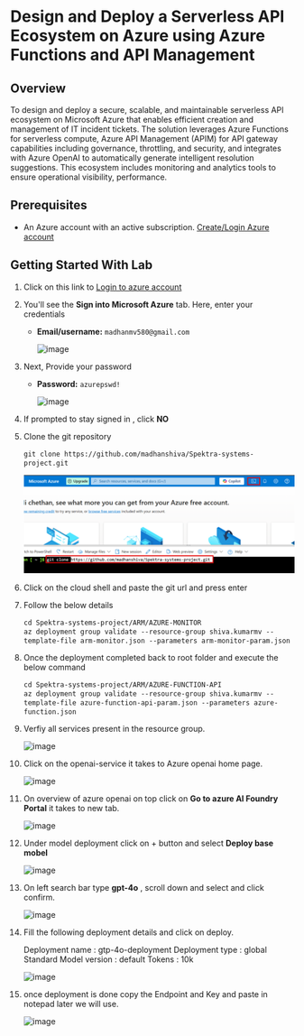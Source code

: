 # Design and Deploy a Serverless API Ecosystem on Azure using Azure Functions and API Management

## Overview

To design and deploy a secure, scalable, and maintainable serverless API ecosystem on Microsoft Azure that enables efficient creation and management of IT incident tickets. The solution leverages Azure Functions for serverless compute, Azure API Management (APIM) for API gateway capabilities including governance, throttling, and security, and integrates with Azure OpenAI to automatically generate intelligent resolution suggestions. This ecosystem includes monitoring and analytics tools to ensure operational visibility, performance.

## Prerequisites

  - An Azure account with an active subscription. [Create/Login Azure account](https://portal.azure.com/#home)

## Getting Started With Lab

1. Click on this link to [Login to azure account](https://portal.azure.com/#home)

2. You'll see the **Sign into Microsoft Azure** tab. Here, enter your credentials
   
      - **Email/username:** `madhanmv580@gmail.com`
      
        ![image](https://github.com/user-attachments/assets/b4bd44aa-e775-47e7-915f-bf85da6187ca)


3. Next, Provide your password

   - **Password:** `azurepswd!`
     
      ![image](https://github.com/user-attachments/assets/f1ca83b6-9e98-4d5d-8188-7f6829d15333)


4. If prompted to stay signed in , click **NO**

1. Clone the git repository

   ```
   git clone https://github.com/madhanshiva/Spektra-systems-project.git

   ```

   ![image](images/1.png)
   
2. Click on the cloud shell and paste the git url and press enter

3. Follow the below details

   ```
   cd Spektra-systems-project/ARM/AZURE-MONITOR
   az deployment group validate --resource-group shiva.kumarmv --template-file arm-monitor.json --parameters arm-monitor-param.json
    ```

4. Once the deployment completed back to root folder and execute the below command

   ```
   cd Spektra-systems-project/ARM/AZURE-FUNCTION-API
   az deployment group validate --resource-group shiva.kumarmv --template-file azure-function-api-param.json --parameters azure-function.json
   ```

5. Verfiy all services present in the resource group.

   ![image](images/2.png)

6. Click on the openai-service it takes to Azure openai home page.
   
   ![image](images/3.png)

7. On overview of azure openai on top click on **Go to azure AI Foundry Portal** it takes to new tab.

   ![image](images/4.png)

8. Under model deployment click on + button and select **Deploy base mobel**

    ![image](images/5.png)


9. On left search bar type **gpt-4o** , scroll down and select and click confirm.

    ![image](images/6.png)

10. Fill the following deployment details and click on deploy.

    Deployment name : gtp-4o-deployment
    Deployment type : global Standard
    Model version : default
    Tokens : 10k

    ![image](images/7.png)
     

11. once deployment is done copy the Endpoint and Key and paste in notepad later we will use.

    ![image](images/8.png)

     
